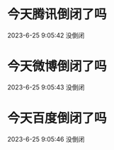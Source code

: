 # 今天腾讯倒闭了吗

2023-6-25 9:05:42 没倒闭

# 今天微博倒闭了吗

2023-6-25 9:05:43 没倒闭

# 今天百度倒闭了吗

2023-6-25 9:05:46 没倒闭

